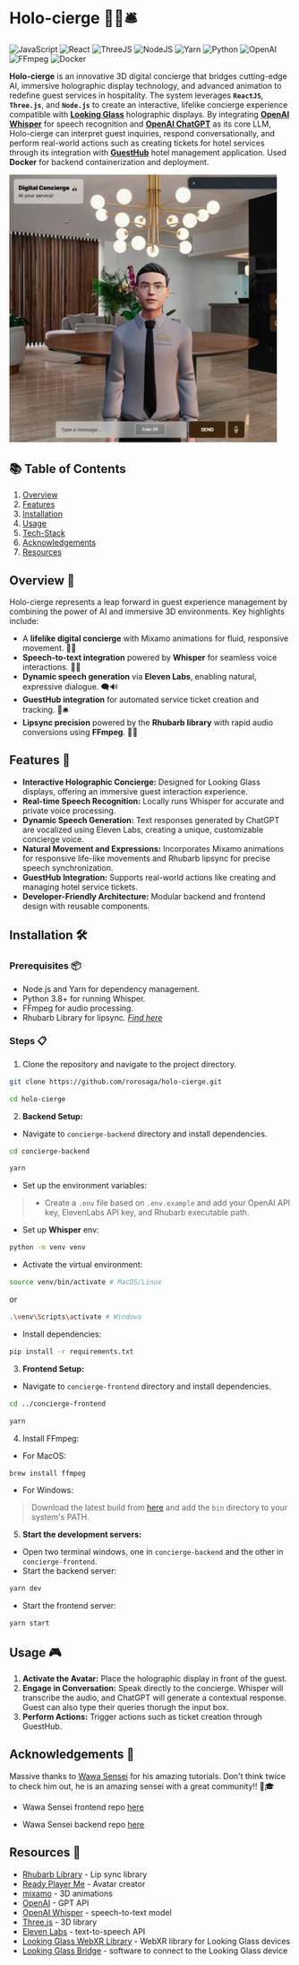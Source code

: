 # Holo-cierge 👨‍💼🛎️

<p>
    <img alt="JavaScript" src="https://img.shields.io/badge/javascript-%23323330.svg?style=for-the-badge&logo=javascript&logoColor=%23F7DF1E" />
    <img alt="React" src="https://img.shields.io/badge/React-20232A?style=for-the-badge&logo=react&logoColor=61DAFB" />
    <img alt="ThreeJS" src="https://img.shields.io/badge/ThreeJs-black?style=for-the-badge&logo=three.js&logoColor=white" />
    <img alt="NodeJS" src="https://img.shields.io/badge/Node%20js-339933?style=for-the-badge&logo=nodedotjs&logoColor=white" />
    <img alt="Yarn" src="https://img.shields.io/badge/Yarn-2C8EBB?style=for-the-badge&logo=yarn&logoColor=white" />
    <img alt="Python" src="https://img.shields.io/badge/Python-3776AB?style=for-the-badge&logo=python&logoColor=yellow" />
    <img alt="OpenAI" src="https://img.shields.io/badge/ChatGPT-74aa9c?style=for-the-badge&logo=openai&logoColor=white" />
    <img alt="FFmpeg" src="https://shields.io/badge/FFmpeg-%23171717.svg?logo=ffmpeg&style=for-the-badge&labelColor=171717&logoColor=5cb85c" />
    <img alt="Docker" src="https://img.shields.io/badge/docker-%230db7ed.svg?style=for-the-badge&logo=docker&logoColor=white" />
</p>

**Holo-cierge** is an innovative 3D digital concierge that bridges cutting-edge AI, immersive holographic display technology, and advanced animation to redefine guest services in hospitality. The system leverages **`ReactJS`**, **`Three.js`**, and **`Node.js`** to create an interactive, lifelike concierge experience compatible with [**Looking Glass**](https://lookingglassfactory.com/) holographic displays. By integrating [**OpenAI Whisper**](https://github.com/openai/whisper) for speech recognition and [**OpenAI ChatGPT**](https://openai.com/index/chatgpt/) as its core LLM, Holo-cierge can interpret guest inquiries, respond conversationally, and perform real-world actions such as creating tickets for hotel services through its integration with [**GuestHub**](https://guesthub.io/) hotel management application. Used **Docker** for backend containerization and deployment.

<p>
    <img src="media/demo2.gif" alt="drawing" width="477.5"/>
</p>

## 📚 **Table of Contents**
1. [Overview](#overview)
2. [Features](#features)
3. [Installation](#installation)
4. [Usage](#usage)
5. [Tech-Stack](#tech-stack)
6. [Acknowledgements](#acknowledgements)
7. [Resources](#resources)

## Overview 🌠

Holo-cierge represents a leap forward in guest experience management by combining the power of AI and immersive 3D environments. Key highlights include:

- A **lifelike digital concierge** with Mixamo animations for fluid, responsive movement. 💃🤖
- **Speech-to-text integration** powered by **Whisper** for seamless voice interactions. 🎤📝
- **Dynamic speech generation** via **Eleven Labs**, enabling natural, expressive dialogue. 🗨️🔊
- **GuestHub integration** for automated service ticket creation and tracking. 🏨🛎️  
- **Lipsync precision** powered by the **Rhubarb library** with rapid audio conversions using **FFmpeg**. 🎥🎶

## Features 🚀

- **Interactive Holographic Concierge:** Designed for Looking Glass displays, offering an immersive guest interaction experience.
- **Real-time Speech Recognition:** Locally runs Whisper for accurate and private voice processing.
- **Dynamic Speech Generation:** Text responses generated by ChatGPT are vocalized using Eleven Labs, creating a unique, customizable concierge voice.
- **Natural Movement and Expressions:** Incorporates Mixamo animations for responsive life-like movements and Rhubarb lipsync for precise speech synchronization.
- **GuestHub Integration:** Supports real-world actions like creating and managing hotel service tickets.
- **Developer-Friendly Architecture:** Modular backend and frontend design with reusable components.

## Installation 🛠️

### Prerequisites 📦

- Node.js and Yarn for dependency management.
- Python 3.8+ for running Whisper.
- FFmpeg for audio processing.
- Rhubarb Library for lipsync. [*Find here*](https://github.com/DanielSWolf/rhubarb-lip-sync)

### Steps 📋

1. Clone the repository and navigate to the project directory.

```bash
git clone https://github.com/rorosaga/holo-cierge.git
```
```bash
cd holo-cierge
```

2. **Backend Setup:**

- Navigate to `concierge-backend` directory and install dependencies.

```bash
cd concierge-backend
```
```bash
yarn
```

- Set up the environment variables:
>- Create a `.env` file based on `.env.example` and add your OpenAI API key, ElevenLabs API key, and Rhubarb executable path.

- Set up **Whisper** env:
```bash
python -m venv venv
```
- Activate the virtual environment:
```bash
source venv/bin/activate # MacOS/Linux
```
or
```bash
.\venv\Scripts\activate # Windows
```
- Install dependencies:
```bash
pip install -r requirements.txt
```

3. **Frontend Setup:**
- Navigate to `concierge-frontend` directory and install dependencies.

```bash
cd ../concierge-frontend
```
```bash
yarn
```

4. Install FFmpeg:
- For MacOS:
```bash
brew install ffmpeg
```
- For Windows:
> Download the latest build from [here](https://ffmpeg.org/download.html) and add the `bin` directory to your system's PATH.

5. **Start the development servers:**
- Open two terminal windows, one in `concierge-backend` and the other in `concierge-frontend`.
- Start the backend server:
```bash
yarn dev
```
- Start the frontend server:
```bash
yarn start
```

## Usage 🎮

1. **Activate the Avatar:** Place the holographic display in front of the guest.
2. **Engage in Conversation:** Speak directly to the concierge. Whisper will transcribe the audio, and ChatGPT will generate a contextual response. Guest can also type their queries thorugh the input box.
3. **Perform Actions:** Trigger actions such as ticket creation through GuestHub.


## Acknowledgements 🙌

Massive thanks to [Wawa Sensei](https://www.youtube.com/@WawaSensei) for his amazing tutorials. Don't think twice to check him out, he is an amazing sensei with a great community!! 🥋🎓

- Wawa Sensei frontend repo [here](https://github.com/wass08/r3f-virtual-girlfriend-frontend)

- Wawa Sensei backend repo [here](https://github.com/wass08/r3f-virtual-girlfriend-backend)

## Resources 🧾

- [Rhubarb Library](https://github.com/DanielSWolf/rhubarb-lip-sync) - Lip sync library
- [Ready Player Me](https://readyplayer.me/) - Avatar creator
- [mixamo](https://www.mixamo.com/) - 3D animations
- [OpenAI](https://platform.openai.com/) - GPT API
- [OpenAI Whisper](https://github.com/openai/whisper) - speech-to-text model
- [Three.js](https://threejs.org/) - 3D library
- [Eleven Labs](https://elevenlabs.io/) - text-to-speech API
- [Looking Glass WebXR Library](https://github.com/Looking-Glass/looking-glass-webxr) - WebXR library for Looking Glass devices
- [Looking Glass Bridge](https://lookingglassfactory.com/software/looking-glass-bridge) - software to connect to the Looking Glass device
